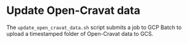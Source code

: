 # Update Open-Cravat data

The `update_open_cravat_data.sh` script submits a job to GCP Batch to upload a timestamped folder
of Open-Cravat data to GCS.
